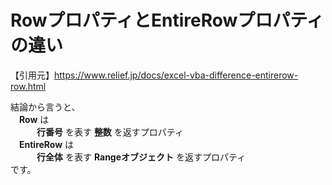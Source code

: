 # RowプロパティとEntireRowプロパティの違い
【引用元】https://www.relief.jp/docs/excel-vba-difference-entirerow-row.html  
  
結論から言うと、  
　**Row** は  
　　　**行番号** を表す **整数** を返すプロパティ  
　**EntireRow** は  
　　　**行全体** を表す **Rangeオブジェクト** を返すプロパティ  
です。  
